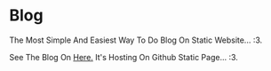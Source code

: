 # Blog
The Most Simple And Easiest Way To Do Blog On Static Website... :3.

See The Blog On <a href="rzel-tkj.github.io/blog">Here.</a>
It's Hosting On Github Static Page... :3.

